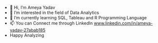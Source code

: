 - 👋 Hi, I’m Ameya Yadav
- 👀 I’m interested in the field of Data Analytics
- 🌱 I’m currently learning SQL, Tableau and R Programming Language
- 📫 You can Connect me through LinkedIn www.linkedin.com/in/ameya-yadav-27abab185
-  Happy Analyzing

<!---
ameyayadav10/ameyayadav10 is a ✨ special ✨ repository because its `README.md` (this file) appears on your GitHub profile.
You can click the Preview link to take a look at your changes.
--->
